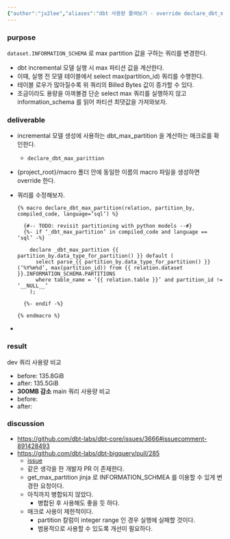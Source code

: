 ```yaml
---
{"author":"jx2lee","aliases":"dbt 사용량 줄여보기 - override declare_dbt_max_partition 매크로","created":"2023-06-20 14:05","last-updated":"2023-08-08 21:01","tags":["dbt","macro"],"dg-publish":true,"dg-home-link":false,"dg-show-local-graph":true,"dg-show-backlinks":true,"dg-show-toc":false,"dg-show-inline-title":false,"dg-show-file-tree":false,"dg-enable-search":true,"dg-link-preview":true,"dg-show-tags":true,"dg-pass-frontmatter":"ture","permalink":"/data/dbt/__/declare_dbt_max_partition marco/","dgPassFrontmatter":"ture","dgShowBacklinks":true,"dgShowLocalGraph":true,"dgEnableSearch":true,"dgLinkPreview":true,"dgShowTags":true}
---
```




### purpose


`dataset.INFORMATION_SCHEMA` 로 max partition 값을 구하는 쿼리를 변경한다.

- dbt incremental 모델 실행 시 max 파티션 값을 계산한다.
- 이때, 실행 전 모델 테이블에서 select max(partition_id) 쿼리를 수행한다.
- 테이블 로우가 많아질수록 위 쿼리의 Billed Bytes 값이 증가할 수 있다.
- 조금이라도 용량을 아껴볼겸 단순 select max 쿼리를 실행하지 않고 information_schema 를 읽어 파티션 최댓값을 가져와보자.


### deliverable


- incremental 모델 생성에 사용하는 dbt_max_partition 을 계산하는 매크로를 확인한다.
	- `declare_dbt_max_parittion`
- {project_root}/macro 폴더 안에 동일한 이름의 macro 파일을 생성하면 override 한다.
- 쿼리를 수정해보자.

	```jinja2
	{% macro declare_dbt_max_partition(relation, partition_by, compiled_code, language=‘sql’) %}
	
	  {#-- TODO: revisit partitioning with python models --#}
	  {%- if ‘_dbt_max_partition’ in compiled_code and language == ‘sql’ -%}
	
	    declare _dbt_max_partition {{ partition_by.data_type_for_partition() }} default (
	      select parse_{{ partition_by.data_type_for_partition() }}(‘%Y%m%d’, max(partition_id)) from {{ relation.dataset }}.INFORMATION_SCHEMA.PARTITIONS
	      where table_name = ‘{{ relation.table }}’ and partition_id != ‘__NULL__’
	    );
	
	  {%- endif -%}
	
	{% endmacro %}
	```
- 

### result

dev 쿼리 사용량 비교
- before: 135.8GiB
- after: 135.5GiB
- **300MB 감소**
main 쿼리 사용량 비교
- before: 
- after: 


### discussion


- https://github.com/dbt-labs/dbt-core/issues/3666#issuecomment-891428493
- https://github.com/dbt-labs/dbt-bigquery/pull/285
  - [issue](https://github.com/dbt-labs/dbt-bigquery/issues/286)
  - 같은 생각을 한 개발자 PR 이 존재한다.
  - get_max_partition jinja 로 INFORMATION_SCHMEA 를 이용할 수 있게 변경한 요청이다.
  - 아직까지 병합되지 않았다.
    - 병합된 후 사용해도 좋을 듯 하다.
  - 매크로 사용이 제한적이다.
      - partition 칼럼이 integer range 인 경우 실행에 실패할 것이다.
      - 범용적으로 사용할 수 있도록 개선이 필요하다.
